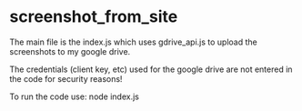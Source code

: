 # screenshot_from_site

The main file is the index.js which uses gdrive_api.js to upload the screenshots to my google drive. 

The credentials (client key, etc) used for the google drive are not entered in the code for security reasons!  

To run the code use:
  node index.js

